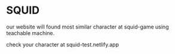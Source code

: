 # SQUID
our website will found most similar character at squid-game using teachable machine.

check your character at   squid-test.netlify.app
